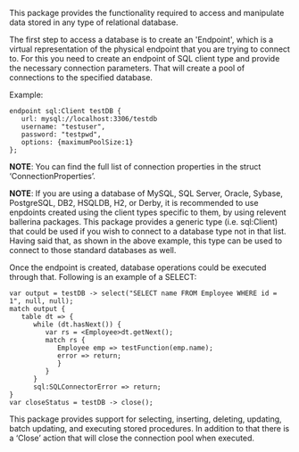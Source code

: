 This package provides the functionality required to access and manipulate data stored in any type of relational database. 

The first step to access a database is to create an 'Endpoint', which is a virtual representation of the physical endpoint that you are trying to connect to. For this you need to create an endpoint of SQL client type and provide the necessary connection parameters. That will create a pool of connections to the specified database.

Example:
```
endpoint sql:Client testDB {
   url: mysql://localhost:3306/testdb
   username: "testuser",
   password: "testpwd",
   options: {maximumPoolSize:1}
};
```
**NOTE**: You can find the full list of connection properties in the struct ‘ConnectionProperties’.

**NOTE**: If you are using a database of MySQL, SQL Server, Oracle, Sybase, PostgreSQL, DB2, HSQLDB, H2, or Derby, it is recommended to use enpdoints created using the client types specific to them, by using relevent ballerina packages. This package provides a generic type (i.e. sql:Client) that could be used if you wish to connect to a database type not in that list. Having said that, as shown in the above example, this type can be used to connect to those standard databases as well.

Once the endpoint is created, database operations could be executed through that. Following is an example of a SELECT:
```
var output = testDB -> select("SELECT name FROM Employee WHERE id = 1", null, null);
match output {
   table dt => {
      while (dt.hasNext()) {
         var rs = <Employee>dt.getNext();
         match rs {
            Employee emp => testFunction(emp.name);
            error => return;
            }
         }
      }
      sql:SQLConnectorError => return;
}
var closeStatus = testDB -> close();
```
This package provides support for selecting, inserting, deleting, updating, batch updating, and executing stored procedures. In addition to that there is a ‘Close’ action that will close the connection pool when executed.

